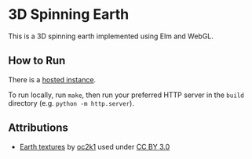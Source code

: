 # 3D Spinning Earth

This is a 3D spinning earth implemented using Elm and WebGL.

## How to Run

There is a [hosted instance](https://hrzhuang.github.io/elm-earth/).

To run locally, run `make`, then run your preferred HTTP server in the `build`
directory (e.g. `python -m http.server`).

## Attributions

* [Earth textures](https://www.humus.name/index.php?page=Textures&ID=19) by
  [oc2k1](http://lumina.sourceforge.net/) used under
  [CC BY 3.0](http://creativecommons.org/licenses/by/3.0/)

